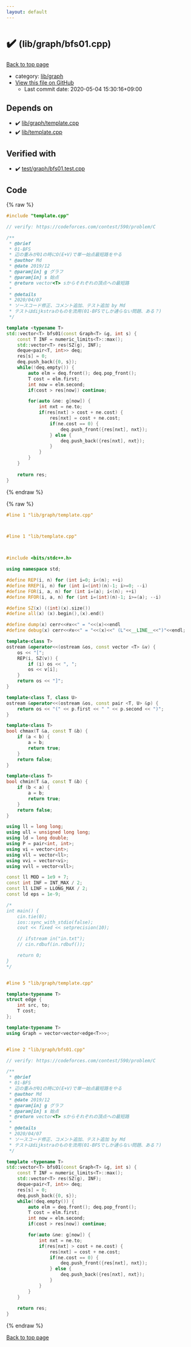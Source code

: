 ```yaml
---
layout: default
---
```


<!-- mathjax config similar to math.stackexchange -->
<script type="text/javascript" async
  src="https://cdnjs.cloudflare.com/ajax/libs/mathjax/2.7.5/MathJax.js?config=TeX-MML-AM_CHTML">
</script>
<script type="text/x-mathjax-config">
  MathJax.Hub.Config({
    TeX: { equationNumbers: { autoNumber: "AMS" }},
    tex2jax: {
      inlineMath: [ ['$','$'] ],
      processEscapes: true
    },
    "HTML-CSS": { matchFontHeight: false },
    displayAlign: "left",
    displayIndent: "2em"
  });
</script>

<script type="text/javascript" src="https://cdnjs.cloudflare.com/ajax/libs/jquery/3.4.1/jquery.min.js"></script>
<script src="https://cdn.jsdelivr.net/npm/jquery-balloon-js@1.1.2/jquery.balloon.min.js" integrity="sha256-ZEYs9VrgAeNuPvs15E39OsyOJaIkXEEt10fzxJ20+2I=" crossorigin="anonymous"></script>
<script type="text/javascript" src="../../../assets/js/copy-button.js"></script>
<link rel="stylesheet" href="../../../assets/css/copy-button.css" />


# :heavy_check_mark:  <small>(lib/graph/bfs01.cpp)</small>

<a href="../../../index.html">Back to top page</a>

* category: <a href="../../../index.html#6e267a37887a7dcb68cbf7008d6c7e48">lib/graph</a>
* <a href="{{ site.github.repository_url }}/blob/master/lib/graph/bfs01.cpp">View this file on GitHub</a>
    - Last commit date: 2020-05-04 15:30:16+09:00




## Depends on

* :heavy_check_mark: <a href="template.cpp.html">lib/graph/template.cpp</a>
* :heavy_check_mark: <a href="../template.cpp.html">lib/template.cpp</a>


## Verified with

* :heavy_check_mark: <a href="../../../verify/test/graph/bfs01.test.cpp.html">test/graph/bfs01.test.cpp</a>


## Code

<a id="unbundled"></a>
{% raw %}
```cpp
#include "template.cpp"

// verify: https://codeforces.com/contest/590/problem/C

/**
 * @brief
 * 01-BFS
 * 辺の重みが01の時にO(E+V)で単一始点最短路をやる
 * @author Md
 * @date 2019/12
 * @param[in] g グラフ
 * @param[in] s 始点
 * @return vector<T> sからそれぞれの頂点への最短路
 * 
 * @details
 * 2020/04/07
 * ソースコード修正、コメント追加、テスト追加 by Md
 * テストはdijkstraのものを流用(01-BFSでしか通らない問題、ある？)
 */

template <typename T>
std::vector<T> bfs01(const Graph<T> &g, int s) {
    const T INF = numeric_limits<T>::max();
    std::vector<T> res(SZ(g), INF);
    deque<pair<T, int>> deq;
    res[s] = 0;
    deq.push_back({0, s});
    while(!deq.empty()) {
        auto elm = deq.front(); deq.pop_front();
        T cost = elm.first;
        int now = elm.second;
        if(cost > res[now]) continue;

        for(auto &ne: g[now]) {
            int nxt = ne.to;
            if(res[nxt] > cost + ne.cost) {
                res[nxt] = cost + ne.cost;
                if(ne.cost == 0) {
                    deq.push_front({res[nxt], nxt});
                } else {
                    deq.push_back({res[nxt], nxt});
                }
            }
        }
    }
    
    return res;
}
```
{% endraw %}

<a id="bundled"></a>
{% raw %}
```cpp
#line 1 "lib/graph/template.cpp"



#line 1 "lib/template.cpp"



#include <bits/stdc++.h>

using namespace std;

#define REP(i, n) for (int i=0; i<(n); ++i)
#define RREP(i, n) for (int i=(int)(n)-1; i>=0; --i)
#define FOR(i, a, n) for (int i=(a); i<(n); ++i)
#define RFOR(i, a, n) for (int i=(int)(n)-1; i>=(a); --i)

#define SZ(x) ((int)(x).size())
#define all(x) (x).begin(),(x).end()

#define dump(x) cerr<<#x<<" = "<<(x)<<endl
#define debug(x) cerr<<#x<<" = "<<(x)<<" (L"<<__LINE__<<")"<<endl;

template<class T>
ostream &operator<<(ostream &os, const vector <T> &v) {
    os << "[";
    REP(i, SZ(v)) {
        if (i) os << ", ";
        os << v[i];
    }
    return os << "]";
}

template<class T, class U>
ostream &operator<<(ostream &os, const pair <T, U> &p) {
    return os << "(" << p.first << " " << p.second << ")";
}

template<class T>
bool chmax(T &a, const T &b) {
    if (a < b) {
        a = b;
        return true;
    }
    return false;
}

template<class T>
bool chmin(T &a, const T &b) {
    if (b < a) {
        a = b;
        return true;
    }
    return false;
}

using ll = long long;
using ull = unsigned long long;
using ld = long double;
using P = pair<int, int>;
using vi = vector<int>;
using vll = vector<ll>;
using vvi = vector<vi>;
using vvll = vector<vll>;

const ll MOD = 1e9 + 7;
const int INF = INT_MAX / 2;
const ll LINF = LLONG_MAX / 2;
const ld eps = 1e-9;

/*
int main() {
    cin.tie(0);
    ios::sync_with_stdio(false);
    cout << fixed << setprecision(10);

    // ifstream in("in.txt");
    // cin.rdbuf(in.rdbuf());

    return 0;
}
*/


#line 5 "lib/graph/template.cpp"

template<typename T>
struct edge {
    int src, to;
    T cost;
};

template<typename T>
using Graph = vector<vector<edge<T>>>;


#line 2 "lib/graph/bfs01.cpp"

// verify: https://codeforces.com/contest/590/problem/C

/**
 * @brief
 * 01-BFS
 * 辺の重みが01の時にO(E+V)で単一始点最短路をやる
 * @author Md
 * @date 2019/12
 * @param[in] g グラフ
 * @param[in] s 始点
 * @return vector<T> sからそれぞれの頂点への最短路
 * 
 * @details
 * 2020/04/07
 * ソースコード修正、コメント追加、テスト追加 by Md
 * テストはdijkstraのものを流用(01-BFSでしか通らない問題、ある？)
 */

template <typename T>
std::vector<T> bfs01(const Graph<T> &g, int s) {
    const T INF = numeric_limits<T>::max();
    std::vector<T> res(SZ(g), INF);
    deque<pair<T, int>> deq;
    res[s] = 0;
    deq.push_back({0, s});
    while(!deq.empty()) {
        auto elm = deq.front(); deq.pop_front();
        T cost = elm.first;
        int now = elm.second;
        if(cost > res[now]) continue;

        for(auto &ne: g[now]) {
            int nxt = ne.to;
            if(res[nxt] > cost + ne.cost) {
                res[nxt] = cost + ne.cost;
                if(ne.cost == 0) {
                    deq.push_front({res[nxt], nxt});
                } else {
                    deq.push_back({res[nxt], nxt});
                }
            }
        }
    }
    
    return res;
}

```
{% endraw %}

<a href="../../../index.html">Back to top page</a>

